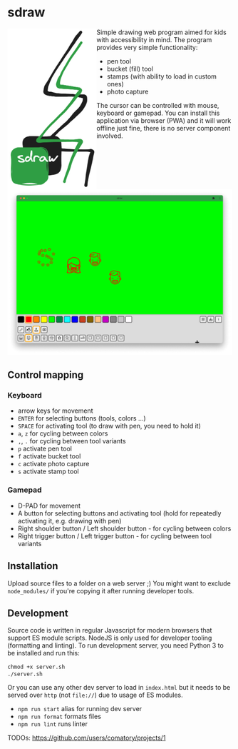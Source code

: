 # sdraw

<div style="display: flex; align-items: flex-start;">
<img width="200px" height="auto" src="./img/logo.png" alt="application logo resembling a pine tree" />
<div>
Simple drawing web program aimed for kids with accessibility in mind.
The program provides very simple functionality:

- pen tool
- bucket (fill) tool
- stamps (with ability to load in custom ones)
- photo capture

The cursor can be controlled with mouse, keyboard or gamepad. You can install this application via browser (PWA) and it will work offline just fine, there is no server component involved.

</div>
</div>

<img width="600" height="auto" src="img/screenshot-desktop.png" alt="Screenshot of application UI." />

## Control mapping

### Keyboard

- arrow keys for movement
- `ENTER` for selecting buttons (tools, colors ...)
- `SPACE` for activating tool (to draw with pen, you need to hold it)
- `a`, `z` for cycling between colors
- `,`, `.` for cycling between tool variants
- `p` activate pen tool
- `f` activate bucket tool
- `c` activate photo capture
- `s` activate stamp tool

### Gamepad

- D-PAD for movement
- A button for selecting buttons and activating tool (hold for repeatedly activating it, e.g. drawing with pen)
- Right shoulder button / Left shoulder button - for cycling between colors
- Right trigger button / Left trigger button - for cycling between tool variants

## Installation

Upload source files to a folder on a web server ;)
You might want to exclude `node_modules/` if you're copying it after running developer tools.

## Development

Source code is written in regular Javascript for modern browsers that support ES module scripts.
NodeJS is only used for developer tooling (formatting and linting). To run development server, you need Python 3 to be installed and run this:

```shell
chmod +x server.sh
./server.sh
```

Or you can use any other dev server to load in `index.html` but it needs to be served over `http` (not `file://`) due to usage of ES modules.

- `npm run start` alias for running dev server
- `npm run format` formats files
- `npm run lint` runs linter

TODOs: https://github.com/users/comatory/projects/1
